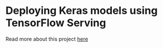 
# Deploying Keras models using TensorFlow Serving
Read more about this project [here](https://towardsdatascience.com/deploying-keras-models-using-tensorflow-serving-and-flask-508ba00f1037)
